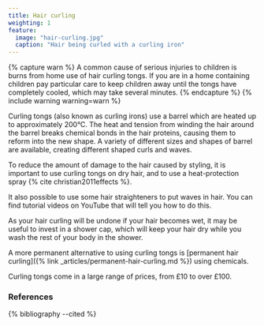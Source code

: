 ```yaml
---
title: Hair curling
weighting: 1
feature:
  image: "hair-curling.jpg"
  caption: "Hair being curled with a curling iron"
---
```


{% capture warn %}
A common cause of serious injuries to children is burns from home use of hair curling tongs. If you are in a home containing children pay particular care to keep children away until the tongs have completely cooled, which may take several minutes.
{% endcapture %}
{% include warning warning=warn %}

Curling tongs (also known as curling irons) use a barrel which are heated up to approximately 200°C. The heat and tension from winding the hair around the barrel breaks chemical bonds in the hair proteins, causing them to reform into the new shape. A variety of different sizes and shapes of barrel are available, creating different shaped curls and waves.

To reduce the amount of damage to the hair caused by styling, it is important to use curling tongs on dry hair, and to use a heat-protection spray {% cite christian2011effects %}.

It also possible to use some hair straighteners to put waves in hair. You can find tutorial videos on YouTube that will tell you how to do this.

As your hair curling will be undone if your hair becomes wet, it may be useful to invest in a shower cap, which will keep your hair dry while you wash the rest of your body in the shower.

A more permanent alternative to using curling tongs is [permanent hair curling]({% link _articles/permanent-hair-curling.md %}) using chemicals.

Curling tongs come in a large range of prices, from £10 to over £100.

### References

{% bibliography --cited %}